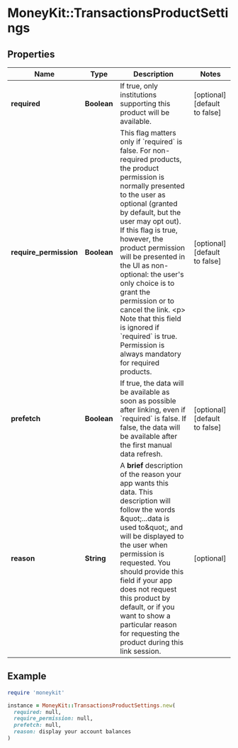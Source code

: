 # MoneyKit::TransactionsProductSettings

## Properties

| Name | Type | Description | Notes |
| ---- | ---- | ----------- | ----- |
| **required** | **Boolean** | If true, only institutions supporting this product will be available. | [optional][default to false] |
| **require_permission** | **Boolean** | This flag matters only if &#x60;required&#x60; is false.  For non-required products,         the product permission is normally presented to the user as optional (granted by default, but the user may         opt out).  If this flag is true, however, the product permission will be presented in the UI as non-optional:         the user&#39;s only choice is to grant the permission or to cancel the link.         &lt;p&gt;         Note that this field is ignored if &#x60;required&#x60; is true.  Permission is always mandatory for required products. | [optional][default to false] |
| **prefetch** | **Boolean** | If true, the data will be available as soon as possible after linking, even if &#x60;required&#x60; is false. If false, the data will be available after the first manual data refresh. | [optional][default to false] |
| **reason** | **String** | A **brief** description of the reason your app wants this data.         This description will follow the words \&quot;...data is used to\&quot;, and will be displayed         to the user when permission is requested.  You should provide this field if your         app does not request this product by default, or if you want to show a particular         reason for requesting the product during this link session. | [optional] |

## Example

```ruby
require 'moneykit'

instance = MoneyKit::TransactionsProductSettings.new(
  required: null,
  require_permission: null,
  prefetch: null,
  reason: display your account balances
)
```

